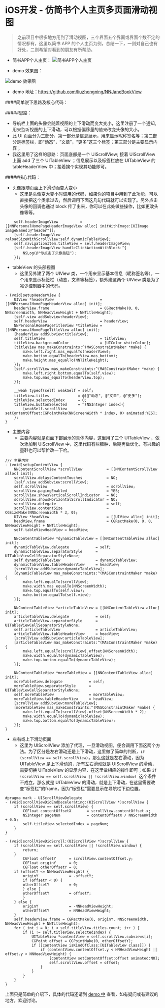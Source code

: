 # iOS开发 - 仿简书个人主页多页面滑动视图

> 之前项目中很多地方用到了滑动视图，三个界面五个界面或界面个数不定的情况都有，这里以简书 APP 的个人主页为例，总结一下，一则对自己也有好处，二则希望对看到的朋友有所帮助。

- 简书APP个人主页：
![简书APP个人主页](http://upload-images.jianshu.io/upload_images/2665449-5b13d9033bba3752.jpeg?imageMogr2/auto-orient/strip%7CimageView2/2/w/1240)

- demo 效果图：

![demo 效果图](http://upload-images.jianshu.io/upload_images/2665449-64f7bc0e3b50267d.gif?imageMogr2/auto-orient/strip)

- demo 地址：https://github.com/liuzhongning/NNJaneBookView

####简单说下思路及核心代码：

#####思路：
  - 导航栏上面的头像会随着视图的上下滑动而变大变小，这里注册了一个通知，用来监听视图的上下滑动，可以根据偏移量的值来改变头像的大小。
  - 此 UI 页面分为三部分，第一部分是信息展示，用来显示昵称签名等；第二部分是标签栏，即“动态”，“文章”，“更多”这三个标签；第三部分是主要显示内容；
  - 我这里用了这样的思路：页面底部是一个 UIScrollView; 接着 UIScrollView 上面 add 了三个 UITableView ；信息展示以及标签栏放在 UITableView 的 tableHeaderView 中；接着挨个实现其功能即可。

#####核心代码：

- 头像跟随页面上下滑动而变大变小
  - 这里是头像变大变小时调用的代码，如果你的项目中用到了此功能，可以直接把这个类拿过去，然后调用下面这几句代码就可以实现了。另外点击头像的回调也通过 block 传了出来，你可以在此处做些操作，比如更改头像等等。

```
    self.headerImageView          = [[NNPersonalHomePageHeaderImageView alloc] initWithImage:[UIImage imageNamed:@"header"]];
    [self.headerImageView reloadSizeWithScrollView:self.dynamicTableView];
    self.navigationItem.titleView = self.headerImageView;
    [self.headerImageView handleClickActionWithBlock:^{
        NSLog(@"你点击了头像按钮");
    }];
```

- tableView 的头部视图
  - 这里另外建了两个 UIView 类，一个用来显示基本信息（昵称签名等），一个用来显示标签栏（动态，文章等标签），额外建这两个 UIView 类是为了减少控制器中的代码。

```
- (void)setupHeaderView {
    UIView *headerView                     = [[NNPersonalHomePageHeaderView alloc] init];
    headerView.frame                       = CGRectMake(0, 0, NNScreenWidth, NNHeadViewHeight + NNTitleHeight);
    [self.view addSubview:headerView];
    self.headerView                        = headerView;
    NNPersonalHomePageTitleView *titleView = [[NNPersonalHomePageTitleView alloc] init];
    [headerView addSubview:titleView];
    self.titleView                         = titleView;
    titleView.backgroundColor              = [UIColor whiteColor];
    [titleView mas_makeConstraints:^(MASConstraintMaker *make) {
        make.left.right.mas_equalTo(headerView);
        make.bottom.equalTo(headerView.mas_bottom);
        make.height.mas_equalTo(NNTitleHeight);
    }];
    [self.scrollView mas_makeConstraints:^(MASConstraintMaker *make) {
        make.left.right.bottom.equalTo(self.view);
        make.top.mas_equalTo(headerView.top);
    }];
    
    __weak typeof(self) weakSelf = self;
    titleView.titles             = @[@"动态", @"文章", @"更多"];
    titleView.selectedIndex      = 0;
    titleView.buttonSelected     = ^(NSInteger index){
        [weakSelf.scrollView setContentOffset:CGPointMake(NNScreenWidth * index, 0) animated:YES];
    };
}
```

- 主要内容
  - 主要内容就是页面下部展示的具体内容，这里用了三个 UITableView ，依次添加到 UIScrollView 中，这里代码有些臃肿，后期再做优化，有兴趣的童鞋也可以帮忙改一下哈。

```
/// 主要内容
- (void)setupContentView {
    NNContentScrollView *scrollView           = [[NNContentScrollView alloc] init];
    scrollView.delaysContentTouches           = NO;
    [self.view addSubview:scrollView];
    self.scrollView                           = scrollView;
    scrollView.pagingEnabled                  = YES;
    scrollView.showsVerticalScrollIndicator   = NO;
    scrollView.showsHorizontalScrollIndicator = NO;
    scrollView.delegate                       = self;
    scrollView.contentSize                    = CGSizeMake(NNScreenWidth * 3, 0);
    UIView *headView                          = [[UIView alloc] init];
    headView.frame                            = CGRectMake(0, 0, 0, NNHeadViewHeight + NNTitleHeight);
    self.tableViewHeadView = headView;
    
    NNContentTableView *dynamicTableView = [[NNContentTableView alloc] init];
    dynamicTableView.delegate            = self;
    dynamicTableView.separatorStyle      = UITableViewCellSeparatorStyleNone;
    self.dynamicTableView                = dynamicTableView;
    dynamicTableView.tableHeaderView     = headView;
    [scrollView addSubview:dynamicTableView];
    [dynamicTableView mas_makeConstraints:^(MASConstraintMaker *make) {
        make.left.equalTo(scrollView);
        make.width.mas_equalTo(NNScreenWidth);
        make.top.equalTo(self.view);
        make.bottom.equalTo(self.view);
    }];
    
    NNContentTableView *articleTableView = [[NNContentTableView alloc] init];
    articleTableView.delegate            = self;
    articleTableView.separatorStyle      = UITableViewCellSeparatorStyleNone;
    self.articleTableView                = articleTableView;
    articleTableView.tableHeaderView     = headView;
    [scrollView addSubview:articleTableView];
    [articleTableView mas_makeConstraints:^(MASConstraintMaker *make) {
        make.left.equalTo(scrollView).offset(NNScreenWidth);
        make.width.equalTo(dynamicTableView);
        make.top.bottom.equalTo(dynamicTableView);
    }];
    
    NNContentTableView *moreTableView = [[NNContentTableView alloc] init];
    moreTableView.delegate            = self;
    moreTableView.separatorStyle      = UITableViewCellSeparatorStyleNone;
    self.moreTableView                = moreTableView;
    moreTableView.tableHeaderView     = headView;
    [scrollView addSubview:moreTableView];
    [moreTableView mas_makeConstraints:^(MASConstraintMaker *make) {
        make.left.equalTo(scrollView).offset(NNScreenWidth * 2);
        make.width.equalTo(dynamicTableView);
        make.top.bottom.equalTo(dynamicTableView);
    }];
}
```

- 左右或上下滑动页面
  - 这里为 UIScrollView 添加了代理，一旦滑动视图，便会调用下面这两个方法。为了区分是左右滑动还是上下滑动，这里做了简单的判断，`if (scrollView == self.scrollView)`，那么这就是左右滑动，因为 UITableView 是上下滑动的，所有左右滑动就是 UIScrollView 的滑动，需要切换 UITableView 的显示内容，在这里做相应的操作即可；如果 `if (scrollView == self.scrollView || !scrollView.window) `这个条件不成立，那么就是 UITableView 的滑动，就是上下滑动，在这里需要改变“标签栏”的frame，因为“标签栏”需要显示在导航栏下边位置。

```
#pragma mark - UIScrollViewDelegate
- (void)scrollViewDidEndDecelerating:(UIScrollView *)scrollView {
    if (scrollView == self.scrollView) {
        CGFloat contentOffsetX       = scrollView.contentOffset.x;
        NSInteger pageNum            = contentOffsetX / NNScreenWidth + 0.5;
        self.titleView.selectedIndex = pageNum;
    }
}

- (void)scrollViewDidScroll:(UIScrollView *)scrollView {
    if (scrollView == self.scrollView || !scrollView.window) {
        return;
    }
        CGFloat offsetY      = scrollView.contentOffset.y;
        CGFloat originY      = 0;
        CGFloat otherOffsetY = 0;
    if (offsetY <= NNHeadViewHeight) {
        originY              = -offsetY;
        if (offsetY < 0) {
        otherOffsetY         = 0;
        } else {
        otherOffsetY         = offsetY;
        }
    } else {
        originY              = -NNHeadViewHeight;
        otherOffsetY         = NNHeadViewHeight;
    }
    self.headerView.frame = CGRectMake(0, originY, NNScreenWidth, NNHeadViewHeight + NNTitleHeight);
    for ( int i = 0; i < self.titleView.titles.count; i++ ) {
        if (i != self.titleView.selectedIndex) {
            UITableView *contentView = self.scrollView.subviews[i];
            CGPoint offset = CGPointMake(0, otherOffsetY);
            if ([contentView isKindOfClass:[UITableView class]]) {
                if (contentView.contentOffset.y < NNHeadViewHeight || offset.y < NNHeadViewHeight) {
                    [contentView setContentOffset:offset animated:NO];
                    self.scrollView.offset = offset;
                }
            }
        }
    }
}
```

上面只是简单的介绍下，具体的代码还请到 [demo 中](https://github.com/liuzhongning/NNJaneBookView) 查看，如有疑问或有建议的地方，欢迎讨论。